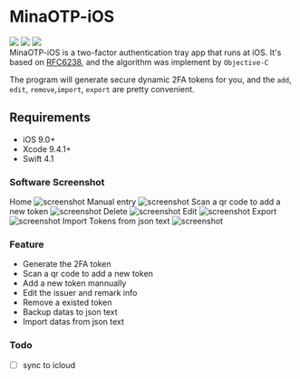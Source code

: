 # MinaOTP-iOS
[![](https://img.shields.io/badge/platform-osx-red.svg)](https://github.com/MinaOTP/MinaOTP-iOS)    [![](https://img.shields.io/github/release/MinaOTP/MinaOTP-iOS.svg)](https://github.com/MinaOTP/MinaOTP-iOS/releases)    [![](https://img.shields.io/github/license/mashape/apistatus.svg)](https://github.com/MinaOTP/MinaOTP-iOS)   
MinaOTP-iOS is a two-factor authentication tray app that runs at iOS. It's based on [RFC6238](https://tools.ietf.org/html/rfc6238), and the algorithm was implement by `Objective-C`

The program will generate secure dynamic 2FA tokens for you, and the `add`, `edit`, `remove`,`import`, `export` are pretty convenient.

## Requirements
- iOS 9.0+
- Xcode 9.4.1+
- Swift 4.1

### Software Screenshot
Home
![screenshot](http://pdj9v67h5.bkt.clouddn.com/A4488CB48308D4C23B99BD15116D6F96.png)
Manual entry
![screenshot](http://pdj9v67h5.bkt.clouddn.com/C39507E017FFA5C919FF2584C0BEA483.png)
Scan a qr code to add a new token
![screenshot](http://pdj9v67h5.bkt.clouddn.com/503D85D02783D663D9BBE5F18931B85F.png)
Delete
![screenshot](http://pdj9v67h5.bkt.clouddn.com/29D72AD0393B3A37179D6485066506AD.jpg)
Edit
![screenshot](http://pdj9v67h5.bkt.clouddn.com/AD677022AC4320DBF256267EC8D16961.png)
Export
![screenshot](http://pdj9v67h5.bkt.clouddn.com/0D6CEFFBF22E76FC7B929B2FBA96E440.png)
Import Tokens from json text
![screenshot](http://pdj9v67h5.bkt.clouddn.com/1853716E59D5AC30799CA5C98A306159.png)

### Feature

* Generate the 2FA token
* Scan a qr code to add a new token
* Add a new token mannually
* Edit the issuer and remark info
* Remove a existed token
* Backup datas to json text
* Import datas from json text

### Todo
* [ ] sync to icloud
